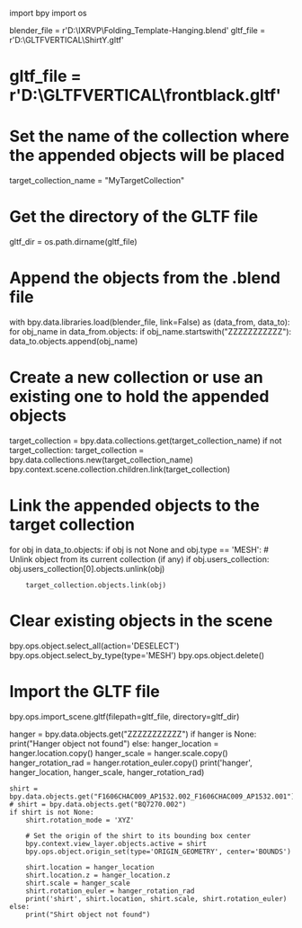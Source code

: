 import bpy
import os


blender_file = r'D:\IXRVP\Folding_Template-Hanging.blend'
gltf_file = r'D:\GLTFVERTICAL\ShirtY.gltf'
# gltf_file = r'D:\GLTFVERTICAL\frontblack.gltf'


# Set the name of the collection where the appended objects will be placed
target_collection_name = "MyTargetCollection"

# Get the directory of the GLTF file
gltf_dir = os.path.dirname(gltf_file)

# Append the objects from the .blend file
with bpy.data.libraries.load(blender_file, link=False) as (data_from, data_to):
    for obj_name in data_from.objects:
        if obj_name.startswith("ZZZZZZZZZZZ"):
            data_to.objects.append(obj_name)

# Create a new collection or use an existing one to hold the appended objects
target_collection = bpy.data.collections.get(target_collection_name)
if not target_collection:
    target_collection = bpy.data.collections.new(target_collection_name)
    bpy.context.scene.collection.children.link(target_collection)

# Link the appended objects to the target collection
for obj in data_to.objects:
    if obj is not None and obj.type == 'MESH':
        # Unlink object from its current collection (if any)
        if obj.users_collection:
            obj.users_collection[0].objects.unlink(obj)

        target_collection.objects.link(obj)

# Clear existing objects in the scene
bpy.ops.object.select_all(action='DESELECT')
bpy.ops.object.select_by_type(type='MESH')
bpy.ops.object.delete()

# Import the GLTF file
bpy.ops.import_scene.gltf(filepath=gltf_file, directory=gltf_dir)

hanger = bpy.data.objects.get("ZZZZZZZZZZZ")
if hanger is None:
    print("Hanger object not found")
else:
    hanger_location = hanger.location.copy()
    hanger_scale = hanger.scale.copy()
    hanger_rotation_rad = hanger.rotation_euler.copy()
    print('hanger', hanger_location, hanger_scale, hanger_rotation_rad)

    shirt = bpy.data.objects.get("F1606CHAC009_AP1532.002_F1606CHAC009_AP1532.001")
    # shirt = bpy.data.objects.get("BQ7270.002")
    if shirt is not None:
        shirt.rotation_mode = 'XYZ'

        # Set the origin of the shirt to its bounding box center
        bpy.context.view_layer.objects.active = shirt
        bpy.ops.object.origin_set(type='ORIGIN_GEOMETRY', center='BOUNDS')

        shirt.location = hanger_location
        shirt.location.z = hanger_location.z
        shirt.scale = hanger_scale
        shirt.rotation_euler = hanger_rotation_rad
        print('shirt', shirt.location, shirt.scale, shirt.rotation_euler)
    else:
        print("Shirt object not found")
